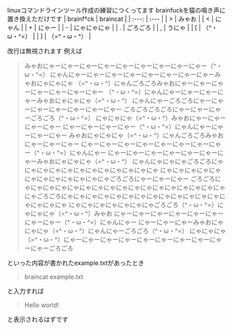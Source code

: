 linuxコマンドラインツール作成の練習につくってます
brainfuckを猫の鳴き声に置き換えただけです
| brainf*ck | braincat |
| :---: | :--- |
| > | みゃお |
| < | にゃん |
| + | にゃー |
| - | にゃにゃにゃ |
| . | ごろごろ |
| , | うにゃ |
| [ | （^・ω・^=） |
| ] | （=^・ω・^） |

改行は無視されます
例えば
>みゃおにゃーにゃーにゃーにゃーにゃーにゃーにゃーにゃーにゃー（^・ω・^=）
>にゃんにゃーにゃーにゃーにゃーにゃーにゃーにゃーにゃーみゃおにゃにゃにゃ
>（=^・ω・^）にゃんごろごろみゃおにゃーにゃーにゃーにゃーにゃーにゃーにゃー
>（^・ω・^=）にゃんにゃーにゃーにゃーにゃーみゃおにゃにゃにゃ（=^・ω・^）
>にゃんにゃーごろごろにゃーにゃーにゃーにゃーにゃーにゃーにゃー
>ごろごろごろごろにゃーにゃーにゃーごろごろ（^・ω・^=）
>にゃにゃにゃ（=^・ω・^）みゃおにゃーにゃーにゃーにゃー
>にゃーにゃーにゃーにゃー（^・ω・^=）にゃんにゃーにゃーにゃーにゃー
>みゃおにゃにゃにゃ（=^・ω・^）にゃんごろごろみゃおにゃーにゃーにゃー
>にゃーにゃーにゃーにゃーにゃーにゃーにゃーにゃー（^・ω・^=）にゃんにゃー
>にゃーにゃーにゃーにゃーにゃーにゃーにゃーみゃおにゃにゃにゃ（=^・ω・^）
>にゃんにゃにゃにゃごろごろにゃにゃにゃにゃにゃにゃにゃにゃにゃにゃにゃにゃ
>にゃにゃにゃにゃにゃにゃにゃにゃにゃにゃにゃにゃごろごろにゃーにゃーにゃー
>ごろごろにゃにゃにゃにゃにゃにゃにゃにゃにゃにゃにゃにゃにゃにゃにゃにゃにゃ
>にゃごろごろにゃにゃにゃにゃにゃにゃにゃにゃにゃにゃにゃにゃにゃにゃにゃにゃにゃ
>にゃにゃにゃにゃにゃにゃにゃごろごろ（^・ω・^=）にゃにゃにゃ（=^・ω・^）みゃお
>にゃーにゃーにゃーにゃーにゃーにゃーにゃーにゃー（^・ω・^=）にゃんにゃー
>にゃーにゃーにゃーみゃおにゃにゃにゃ（=^・ω・^）にゃんにゃーごろごろ（^・ω・^=）
>にゃにゃにゃ（=^・ω・^）にゃーにゃーにゃーにゃーにゃーにゃーにゃーにゃーにゃーにゃーごろごろ

といった内容が書かれたexample.txtがあったとき
>braincat example.txt

と入力すれば

>Hello world!

と表示されるはずです
